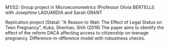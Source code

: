 M1/S2: Group project in Microeconometrics (Professor Olivia BERTELLI) with Josephine LAGUARDIA and Sarah GRANT

Replication project (Stata): "A Reason to Wait: The Effect of Legal Status on Teen Pregnancy", Kuka, Shenhav, Shih (2019)
The paper aims to identify the effect of the reform DACA affecting access to citizenship on teenage pregnancy. 
Difference-in-dfference model with robustness checks. 
